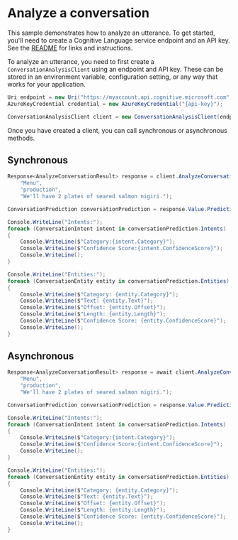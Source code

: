 # Analyze a conversation

This sample demonstrates how to analyze an utterance. To get started, you'll need to create a Cognitive Language service endpoint and an API key. See the [README](https://github.com/Azure/azure-sdk-for-net/blob/main/sdk/cognitivelanguage/Azure.AI.Language.Conversations/README.md) for links and instructions.

To analyze an utterance, you need to first create a `ConversationAnalysisClient` using an endpoint and API key. These can be stored in an environment variable, configuration setting, or any way that works for your application.

```C# Snippet:ConversationAnalysisClient_Create
Uri endpoint = new Uri("https://myaccount.api.cognitive.microsoft.com");
AzureKeyCredential credential = new AzureKeyCredential("{api-key}");

ConversationAnalysisClient client = new ConversationAnalysisClient(endpoint, credential);
```

Once you have created a client, you can call synchronous or asynchronous methods.

## Synchronous

```C# Snippet:ConversationAnalysis_AnalyzeConversationWithConversationPrediction
Response<AnalyzeConversationResult> response = client.AnalyzeConversation(
    "Menu",
    "production",
    "We'll have 2 plates of seared salmon nigiri.");

ConversationPrediction conversationPrediction = response.Value.Prediction as ConversationPrediction;

Console.WriteLine("Intents:");
foreach (ConversationIntent intent in conversationPrediction.Intents)
{
    Console.WriteLine($"Category:{intent.Category}");
    Console.WriteLine($"Confidence Score:{intent.ConfidenceScore}");
    Console.WriteLine();
}

Console.WriteLine("Entities:");
foreach (ConversationEntity entity in conversationPrediction.Entities)
{
    Console.WriteLine($"Category: {entity.Category}");
    Console.WriteLine($"Text: {entity.Text}");
    Console.WriteLine($"Offset: {entity.Offset}");
    Console.WriteLine($"Length: {entity.Length}");
    Console.WriteLine($"Confidence Score: {entity.ConfidenceScore}");
    Console.WriteLine();
}
```

## Asynchronous

```C# Snippet:ConversationAnalysis_AnalyzeConversationWithConversationPredictionAsync
Response<AnalyzeConversationResult> response = await client.AnalyzeConversationAsync(
    "Menu",
    "production",
    "We'll have 2 plates of seared salmon nigiri.");

ConversationPrediction conversationPrediction = response.Value.Prediction as ConversationPrediction;

Console.WriteLine("Intents:");
foreach (ConversationIntent intent in conversationPrediction.Intents)
{
    Console.WriteLine($"Category:{intent.Category}");
    Console.WriteLine($"Confidence Score:{intent.ConfidenceScore}");
    Console.WriteLine();
}

Console.WriteLine("Entities:");
foreach (ConversationEntity entity in conversationPrediction.Entities)
{
    Console.WriteLine($"Category: {entity.Category}");
    Console.WriteLine($"Text: {entity.Text}");
    Console.WriteLine($"Offset: {entity.Offset}");
    Console.WriteLine($"Length: {entity.Length}");
    Console.WriteLine($"Confidence Score: {entity.ConfidenceScore}");
    Console.WriteLine();
}
```
